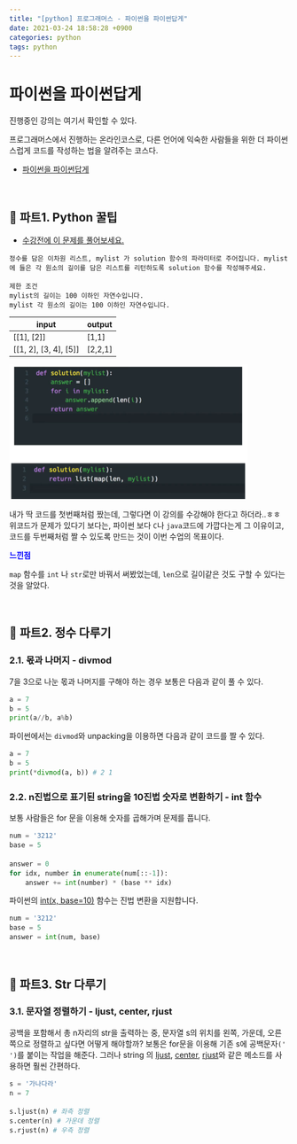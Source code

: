 ```yaml
---
title: "[python] 프로그래머스 - 파이썬을 파이썬답게"
date: 2021-03-24 18:58:28 +0900
categories: python
tags: python
---
```




# 파이썬을 파이썬답게

진행중인 강의는 여기서 확인할 수 있다.



프로그래머스에서 진행하는 온라인코스로, 다른 언어에 익숙한 사람들을 위한 더 파이썬스럽게 코드를 작성하는 법을 알려주는 코스다.

- [파이썬을 파이썬답게](https://programmers.co.kr/learn/courses/4008)



<br>

## 🔷 파트1. Python 꿀팁

- [수강전에 이 문제를 풀어보세요.](https://programmers.co.kr/learn/courses/4008/lessons/13254)

```
정수를 담은 이차원 리스트, mylist 가 solution 함수의 파라미터로 주어집니다. mylist에 들은 각 원소의 길이를 담은 리스트를 리턴하도록 solution 함수를 작성해주세요.

제한 조건
mylist의 길이는 100 이하인 자연수입니다.
mylist 각 원소의 길이는 100 이하인 자연수입니다.
```

| input                 | output  |
| --------------------- | ------- |
| [[1], [2]]            | [1,1]   |
| [[1, 2], [3, 4], [5]] | [2,2,1] |



<img src="../../img/image-20210324121237271.png" alt="image-20210324121237271" style="zoom:50%;" />

내가 딱 코드를 첫번째처럼 짰는데, 그렇다면 이 강의를 수강해야 한다고 하더라..ㅎㅎ
위코드가 문제가 있다기 보다는, 파이썬 보다 `C`나 `java`코드에 가깝다는게 그 이유이고,
코드를 두번째처럼 짤 수 있도록 만드는 것이 이번 수업의 목표이다.

<span style="color:blue">**느낀점**</span>

`map` 함수를 `int` 나 `str`로만 바꿔서 써봤었는데, `len`으로 길이같은 것도 구할 수 있다는 것을 알았다.



<br>

## 🔷 파트2. 정수 다루기

### 2.1. 몫과 나머지 - divmod

7을 3으로 나눈 몫과 나머지를 구해야 하는 경우 보통은 다음과 같이 풀 수 있다.

```python
a = 7
b = 5
print(a//b, a%b)
```

파이썬에서는 `divmod`와 unpacking을 이용하면 다음과 같이 코드를 짤 수 있다.

```python
a = 7
b = 5
print(*divmod(a, b)) # 2 1
```



### 2.2. n진법으로 표기된 string을 10진법 숫자로 변환하기 - int 함수

보통 사람들은 for 문을 이용해 숫자를 곱해가며 문제를 풉니다.

```python
num = '3212'
base = 5

answer = 0
for idx, number in enumerate(num[::-1]):
    answer += int(number) * (base ** idx)
```

파이썬의 [int(x, base=10)](https://docs.python.org/3/library/functions.html#int) 함수는 진법 변환을 지원합니다.

```python
num = '3212'
base = 5
answer = int(num, base)
```



<br>

## 🔷 파트3. Str 다루기

### 3.1. 문자열 정렬하기 - ljust, center, rjust

공백을 포함해서 총 n자리의 str을 출력하는 중, 문자열 s의 위치를 왼쪽, 가운데, 오른쪽으로 정렬하고 싶다면 어떻게 해야할까?
보통은 for문을 이용해 기존 s에 공백문자`(' ')`를 붙이는 작업을 해준다.
그러나 string 의  [ljust](https://docs.python.org/3/library/stdtypes.html?highlight=rjust#str.ljust), [center](https://docs.python.org/3/library/stdtypes.html?highlight=rjust#str.center), [rjust](https://docs.python.org/3/library/stdtypes.html?highlight=rjust#str.rjust)와 같은 메소드를 사용하면 훨씬 간편하다.

```python
s = '가나다라'
n = 7

s.ljust(n) # 좌측 정렬
s.center(n) # 가운데 정렬
s.rjust(n) # 우측 정렬
```





 